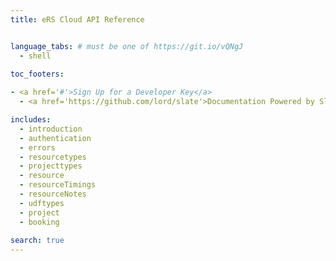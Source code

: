 ```yaml
---
title: eRS Cloud API Reference


language_tabs: # must be one of https://git.io/vQNgJ
  - shell
  
toc_footers:

- <a href='#'>Sign Up for a Developer Key</a>
  - <a href='https://github.com/lord/slate'>Documentation Powered by Slate</a>

includes:
  - introduction
  - authentication
  - errors
  - resourcetypes
  - projecttypes
  - resource
  - resourceTimings
  - resourceNotes
  - udftypes
  - project
  - booking
  
search: true
---
```

